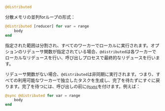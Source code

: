 ```julia
@distributed
```

分散メモリの並列forループの形式：

```julia
@distributed [reducer] for var = range
    body
end
```

指定された範囲は分割され、すべてのワーカーでローカルに実行されます。オプションのリデューサ関数が指定されている場合、`@distributed`は各ワーカーでローカルなリデュースを行い、呼び出しプロセスで最終的なリデュースを行います。

リデューサ関数がない場合、`@distributed`は非同期に実行されます。つまり、すべての利用可能なワーカーで独立したタスクを生成し、完了を待たずにすぐに戻ります。完了を待つには、呼び出しの前に[`@sync`](@ref)を付けます。例えば：

```julia
@sync @distributed for var = range
    body
end
```
